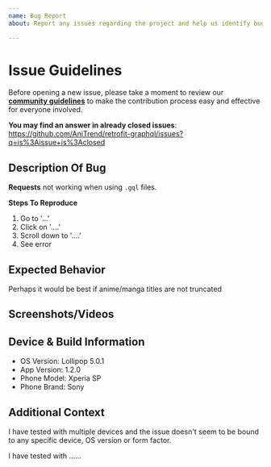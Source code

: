 ```yaml
---
name: Bug Report
about: Report any issues regarding the project and help us identify bugs quicker

---
```


# Issue Guidelines

Before opening a new issue, please take a moment to review our [**community guidelines**](https://github.com/AniTrend/retrofit-graphql/blob/master/CONTRIBUTING.md) to make the contribution process easy and effective for everyone involved.

**You may find an answer in already closed issues**:
https://github.com/AniTrend/retrofit-graphql/issues?q=is%3Aissue+is%3Aclosed


## Description Of Bug
<!--- A clear and concise description of what the bug is. -->

__Requests__ not working when using `.gql` files.

**Steps To Reproduce**
1. Go to '...'
2. Click on '....'
3. Scroll down to '....'
4. See error


## Expected Behavior
<!--- A clear and concise description of what you expect to happen. -->

Perhaps it would be best if anime/manga titles are not truncated


## Screenshots/Videos
<!--- If applicable, add screenshots to help explain your problem. If none of these are available please remove this section alone -->


## Device & Build Information
<!--- Please provide any relevant information about your device. This is important in case the issue is not reproducible except for under certain conditions. -->

* OS Version: Lollipop 5.0.1
* App Version: 1.2.0
* Phone Model: Xperia SP
* Phone Brand: Sony


## Additional Context
<!--- What are you trying to accomplish? Providing context helps us come up with a solution that is most useful in the real world, also include an logs if you have any in this section -->

I have tested with multiple devices and the issue doesn't seem to be bound to any specific device, OS version or form factor.

I have tested with ......
